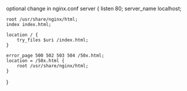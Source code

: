 optional change in nginx.conf
server {
    listen 80;
    server_name localhost;

    root /usr/share/nginx/html;
    index index.html;

    location / {
        try_files $uri /index.html;
    }

    error_page 500 502 503 504 /50x.html;
    location = /50x.html {
        root /usr/share/nginx/html;
    }
}

